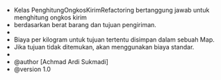 
* Kelas PenghitungOngkosKirimRefactoring bertanggung jawab untuk menghitung ongkos kirim
* berdasarkan berat barang dan tujuan pengiriman.
*
* Biaya per kilogram untuk tujuan tertentu disimpan dalam sebuah Map.
* Jika tujuan tidak ditemukan, akan menggunakan biaya standar.
*
* @author [Achmad Ardi Sukmadi]
* @version 1.0
